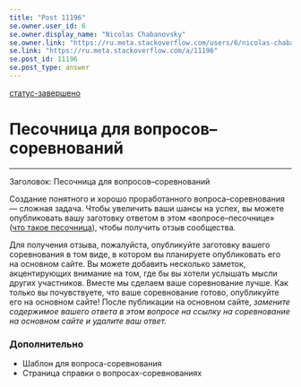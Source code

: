 ```yaml
---
title: "Post 11196"
se.owner.user_id: 6
se.owner.display_name: "Nicolas Chabanovsky"
se.owner.link: "https://ru.meta.stackoverflow.com/users/6/nicolas-chabanovsky"
se.link: "https://ru.meta.stackoverflow.com/a/11196"
se.post_id: 11196
se.post_type: answer
---
```

<p><a href="/questions/tagged/%d1%81%d1%82%d0%b0%d1%82%d1%83%d1%81-%d0%b7%d0%b0%d0%b2%d0%b5%d1%80%d1%88%d0%b5%d0%bd%d0%be" class="post-tag moderator-tag" title="показать вопросы с меткой [статус-завершено]" rel="tag">статус-завершено</a></p>
<h1>Песочница для вопросов–соревнований</h1>
<hr />
<p>Заголовок: Песочница для вопросов–соревнований</p>
<p>Создание понятного и хорошо проработанного вопроса–соревнования — сложная задача. Чтобы увеличить ваши шансы на успех, вы можете опубликовать вашу заготовку ответом в этом «вопросе–песочнице» (<a href="http://en.wikipedia.org/wiki/Sandbox_(software_development)" rel="nofollow noreferrer">что такое песочница</a>), чтобы получить отзыв сообщества.</p>
<p>Для получения отзыва, пожалуйста, опубликуйте заготовку вашего соревнования в том виде, в котором вы планируете опубликовать его на основном сайте. Вы можете добавить несколько заметок, акцентирующих внимание на том, где бы вы хотели услышать мысли других участников. Вместе мы сделаем ваше соревнование лучше. Как только вы почувствуете, что ваше соревнование готово, опубликуйте его на основном сайте! После публикации на основном сайте, <em>замените содержимое вашего ответа в этом вопросе на ссылку на соревнование на основном сайте и удалите ваш ответ.</em></p>
<h3>Дополнительно</h3>
<ul>
<li>Шаблон для вопроса-соревнования</li>
<li>Страница справки о вопросах-соревнованиях</li>
</ul>
